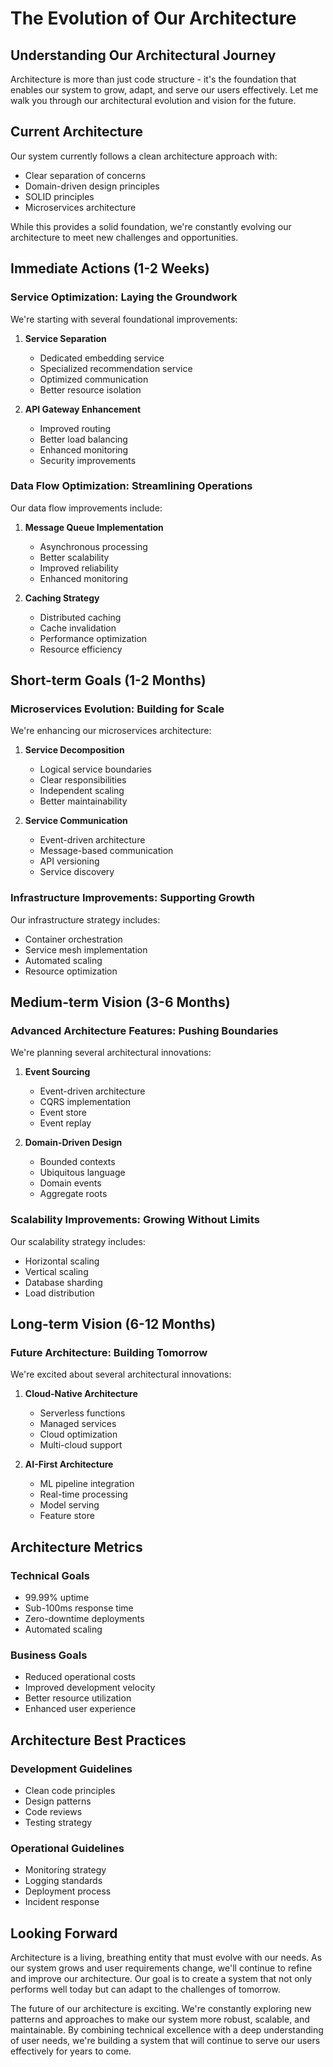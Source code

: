 # The Evolution of Our Architecture

## Understanding Our Architectural Journey

Architecture is more than just code structure - it's the foundation that enables our system to grow, adapt, and serve our users effectively. Let me walk you through our architectural evolution and vision for the future.

## Current Architecture

Our system currently follows a clean architecture approach with:
- Clear separation of concerns
- Domain-driven design principles
- SOLID principles
- Microservices architecture

While this provides a solid foundation, we're constantly evolving our architecture to meet new challenges and opportunities.

## Immediate Actions (1-2 Weeks)

### Service Optimization: Laying the Groundwork

We're starting with several foundational improvements:

1. **Service Separation**
   - Dedicated embedding service
   - Specialized recommendation service
   - Optimized communication
   - Better resource isolation

2. **API Gateway Enhancement**
   - Improved routing
   - Better load balancing
   - Enhanced monitoring
   - Security improvements

### Data Flow Optimization: Streamlining Operations

Our data flow improvements include:

1. **Message Queue Implementation**
   - Asynchronous processing
   - Better scalability
   - Improved reliability
   - Enhanced monitoring

2. **Caching Strategy**
   - Distributed caching
   - Cache invalidation
   - Performance optimization
   - Resource efficiency

## Short-term Goals (1-2 Months)

### Microservices Evolution: Building for Scale

We're enhancing our microservices architecture:

1. **Service Decomposition**
   - Logical service boundaries
   - Clear responsibilities
   - Independent scaling
   - Better maintainability

2. **Service Communication**
   - Event-driven architecture
   - Message-based communication
   - API versioning
   - Service discovery

### Infrastructure Improvements: Supporting Growth

Our infrastructure strategy includes:
- Container orchestration
- Service mesh implementation
- Automated scaling
- Resource optimization

## Medium-term Vision (3-6 Months)

### Advanced Architecture Features: Pushing Boundaries

We're planning several architectural innovations:

1. **Event Sourcing**
   - Event-driven architecture
   - CQRS implementation
   - Event store
   - Event replay

2. **Domain-Driven Design**
   - Bounded contexts
   - Ubiquitous language
   - Domain events
   - Aggregate roots

### Scalability Improvements: Growing Without Limits

Our scalability strategy includes:
- Horizontal scaling
- Vertical scaling
- Database sharding
- Load distribution

## Long-term Vision (6-12 Months)

### Future Architecture: Building Tomorrow

We're excited about several architectural innovations:

1. **Cloud-Native Architecture**
   - Serverless functions
   - Managed services
   - Cloud optimization
   - Multi-cloud support

2. **AI-First Architecture**
   - ML pipeline integration
   - Real-time processing
   - Model serving
   - Feature store

## Architecture Metrics

### Technical Goals
- 99.99% uptime
- Sub-100ms response time
- Zero-downtime deployments
- Automated scaling

### Business Goals
- Reduced operational costs
- Improved development velocity
- Better resource utilization
- Enhanced user experience

## Architecture Best Practices

### Development Guidelines
- Clean code principles
- Design patterns
- Code reviews
- Testing strategy

### Operational Guidelines
- Monitoring strategy
- Logging standards
- Deployment process
- Incident response

## Looking Forward

Architecture is a living, breathing entity that must evolve with our needs. As our system grows and user requirements change, we'll continue to refine and improve our architecture. Our goal is to create a system that not only performs well today but can adapt to the challenges of tomorrow.

The future of our architecture is exciting. We're constantly exploring new patterns and approaches to make our system more robust, scalable, and maintainable. By combining technical excellence with a deep understanding of user needs, we're building a system that will continue to serve our users effectively for years to come. 